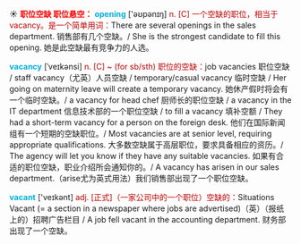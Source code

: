 ☀ <font color="red">**职位空缺 职位悬空：**</font>
<font color="sky blue">**opening**</font> ['əʊpənɪŋ] 
<font color="#c00000">n. [C] 一个空缺的职位，相当于vacancy。是一个简单用词：</font>There are several openings in the sales department. 销售部有几个空缺。/ She is the strongest candidate to fill this opening. 她是此空缺最有竞争力的人选。
           
<font color="sky blue">**vacancy**</font> [ˈveɪkənsi]
<font color="#c00000">n. [C] ~ (for sb/sth) 职位的空缺：</font>job vacancies 职位空缺 / staff vacancy（尤英）人员空缺 / temporary/casual vacancy 临时空缺 / Her going on maternity leave will create a temporary vacancy. 她休产假时将会有一个临时空缺。/ a vacancy for head chef 厨师长的职位空缺 / a vacancy in the IT department 信息技术部的一个职位空缺 / to fill a vacancy 填补空额 / They had a short-term vacancy for a person on the foreign desk. 他们在国际新闻组有一个短期的空缺职位。/ Most vacancies are at senior level, requiring appropriate qualifications. 大多数空缺属于高层职位，要求具备相应的资历。/ The agency will let you know if they have any suitable vacancies. 如果有合适的职位空缺，职业介绍所会通知你的。/ A vacancy has arisen in our sales department.（arise尤为英式用法）我们销售部出现了一个职位空缺。

<font color="sky blue">**vacant**</font> ['veɪkənt] 
<font color="#c00000">adj. [正式]（一家公司中的一个职位）空缺的：</font>Situations Vacant (= a section in a newspaper where jobs are advertised)（英）（报纸上的）招聘广告栏目 / A job fell vacant in the accounting department. 财务部出现了一个空缺。
